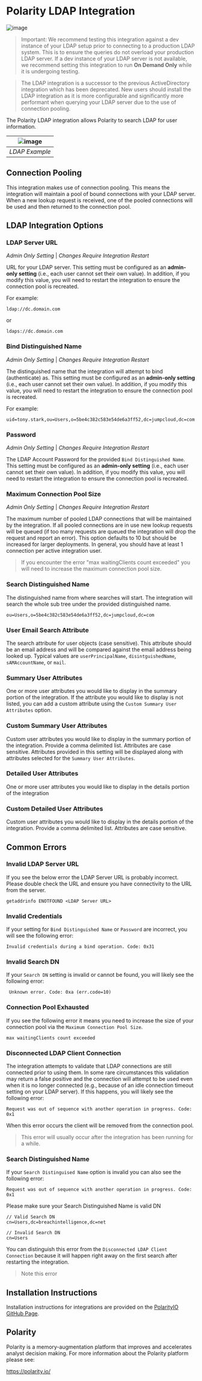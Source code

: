 # Polarity LDAP Integration

![image](https://img.shields.io/badge/status-beta-green.svg)

> Important: We recommend testing this integration against a dev instance of your LDAP setup prior to connecting to a production LDAP system.  This is to ensure the queries do not overload your production LDAP server.  If a dev instance of your LDAP server is not available, we recommend setting this integration to run **On Demand Only** while it is undergoing testing.

> The LDAP integration is a successor to the previous ActiveDirectory integration which has been deprecated.  New users should install the LDAP integration as it is more configurable and significantly more performant when querying your LDAP server due to the use of connection pooling.

The Polarity LDAP integration allows Polarity to search LDAP for user information.  

| ![image](images/overview.png) |
|---|
|*LDAP Example*|

## Connection Pooling

This integration makes use of connection pooling. This means the integration will maintain a pool of bound connections with your LDAP server.  When a new lookup request is received, one of the pooled connections will be used and then returned to the connection pool.  

## LDAP Integration Options

### LDAP Server URL

*Admin Only Setting* | *Changes Require Integration Restart*

URL for your LDAP server. This setting must be configured as an **admin-only setting** (i.e., each user cannot set their own value).  In addition, if you modify this value, you will need to restart the integration to ensure the connection pool is recreated.

For example:

```
ldap://dc.domain.com
```
or
```
ldaps://dc.domain.com
```

### Bind Distinguished Name

*Admin Only Setting* | *Changes Require Integration Restart*

The distinguished name that the integration will attempt to bind (authenticate) as. This setting must be configured as an **admin-only setting** (i.e., each user cannot set their own value). In addition, if you modify this value, you will need to restart the integration to ensure the connection pool is recreated.

For example:

```
uid=tony.stark,ou=Users,o=5be4c382c583e54de6a3ff52,dc=jumpcloud,dc=com
```

### Password

*Admin Only Setting* | *Changes Require Integration Restart*

The LDAP Account Password for the provided `Bind Distinguished Name`. This setting must be configured as an **admin-only setting** (i.e., each user cannot set their own value). In addition, if you modify this value, you will need to restart the integration to ensure the connection pool is recreated.

### Maximum Connection Pool Size

*Admin Only Setting* | *Changes Require Integration Restart*

The maximum number of pooled LDAP connections that will be maintained by the integration. If all pooled connections are in use new lookup requests will be queued (if too many requests are queued the integration will drop the request and report an error).  This option defaults to 10 but should be increased for larger deployments.  In general, you should have at least 1 connection per active integration user. 

> If you encounter the error "max waitingClients count exceeded" you will need to increase the maximum connection pool size.  


### Search Distinguished Name

The distinguished name from where searches will start.  The integration will search the whole sub tree under the provided distinguished name.

```
ou=Users,o=5be4c382c583e54de6a3ff52,dc=jumpcloud,dc=com
```

### User Email Search Attribute

The search attribute for user objects (case sensitive).  This attribute should be an email address and will be compared against the email address being looked up.  Typical values are `userPrincipalName`, `disintguishedName`, `sAMAccountName`, or `mail`.

### Summary User Attributes

One or more user attributes you would like to display in the summary portion of the integration.  If the attribute you would like to display is not listed, you can add a custom attribute using the `Custom Summary User Attributes` option.

### Custom Summary User Attributes

Custom user attributes you would like to display in the summary portion of the integration.  Provide a comma delimited list. Attributes are case sensitive.  Attributes provided in this setting will be displayed along with attributes selected for the `Summary User Attributes`.

### Detailed User Attributes

One or more user attributes you would like to display in the details portion of the integration

### Custom Detailed User Attributes

Custom user attributes you would like to display in the details portion of the integration.  Provide a comma delimited list. Attributes are case sensitive.


## Common Errors

### Invalid LDAP Server URL

If you see the below error the LDAP Server URL is probably incorrect.  Please double check the URL and ensure you have connectivity to the URL from the server.

```
getaddrinfo ENOTFOUND <LDAP Server URL>
```

### Invalid Credentials

If your setting for `Bind Distinguished Name` or `Password` are incorrect, you will see the following error: 

```
Invalid credentials during a bind operation. Code: 0x31
```

### Invalid Search DN

If your `Search DN` setting is invalid or cannot be found, you will likely see the following error:

```
 Unknown error. Code: 0xa (err.code=10)
```

### Connection Pool Exhausted

If you see the following error it means you need to increase the size of your connection pool via the `Maximum Connection Pool Size`.  

```
max waitingClients count exceeded
```

### Disconnected LDAP Client Connection

The integration attempts to validate that LDAP connections are still connected prior to using them.  In some rare circumstances this validation may return a false positive and the connection will attempt to be used even when it is no longer connected (e.g., because of an idle connection timeout setting on your LDAP server).  If this happens, you will likely see the following error: 

```
Request was out of sequence with another operation in progress. Code: 0x1
```

When this error occurs the client will be removed from the connection pool.

> This error will usually occur after the integration has been running for a while.

### Search Distinguished Name

If your `Search Distinguised Name` option is invalid you can also see the following error: 

```
Request was out of sequence with another operation in progress. Code: 0x1
```

Please make sure your Search Distinguished Name is valid DN

```
// Valid Search DN
cn=Users,dc=breachintelligence,dc=net

// Invalid Search DN
cn=Users
```

You can distinguish this error from the `Disconnected LDAP Client Connection` because it will happen right away on the first search after restarting the integration.

> Note this error 

## Installation Instructions

Installation instructions for integrations are provided on the [PolarityIO GitHub Page](https://polarityio.github.io/).

## Polarity

Polarity is a memory-augmentation platform that improves and accelerates analyst decision making.  For more information about the Polarity platform please see:

https://polarity.io/
